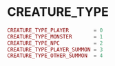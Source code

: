 # CREATURE\_TYPE



```lua
CREATURE_TYPE_PLAYER        = 0
CREATURE_TYPE_MONSTER       = 1
CREATURE_TYPE_NPC           = 2
CREATURE_TYPE_PLAYER_SUMMON = 3
CREATURE_TYPE_OTHER_SUMMON  = 4
```


